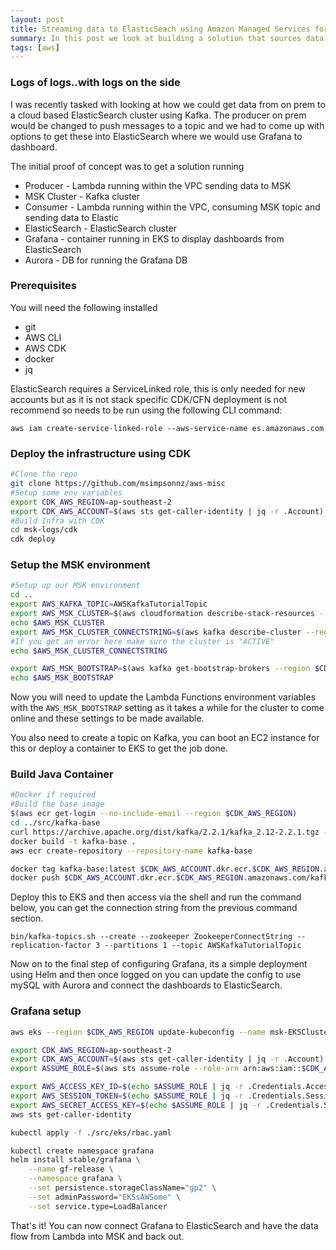 ```yaml
---
layout: post
title: Streaming data to ElasticSeach using Amazon Managed Services for Kafka
summary: In this post we look at building a solution that sources data from Kafka and persists it to ElasticSeach so we can visualise using Grafana
tags: [aws]
---
```


### Logs of logs..with logs on the side

I was recently tasked with looking at how we could get data from on prem to a cloud based ElasticSearch cluster using Kafka. The producer on prem would be changed to push messages to a topic and we had to come up with options to get these into ElasticSearch where we would use Grafana to dashboard.

The initial proof of concept was to get a solution running 
* Producer - Lambda running within the VPC sending data to MSK
* MSK Cluster - Kafka cluster
* Consumer -  Lambda running within the VPC, consuming MSK topic and sending data  to Elastic
* ElasticSearch - ElasticSearch cluster
* Grafana - container running in EKS to display dashboards from ElasticSearch
* Aurora - DB for running the Grafana DB

### Prerequisites
You will need the following installed
* git
* AWS CLI
* AWS CDK
* docker
* jq

ElasticSearch requires a ServiceLinked role, this is only needed for new accounts but as it is not stack specific CDK/CFN deployment is not recommend so needs to be run using the following CLI command:
```
aws iam create-service-linked-role --aws-service-name es.amazonaws.com
```

### Deploy the infrastructure using CDK
```bash
#Clone the repo
git clone https://github.com/msimpsonnz/aws-misc
#Setup some env variables
export CDK_AWS_REGION=ap-southeast-2
export CDK_AWS_ACCOUNT=$(aws sts get-caller-identity | jq -r .Account)
#Build Infra with CDK
cd msk-logs/cdk
cdk deploy
```

### Setup the MSK environment
```bash 
#Setup up our MSK environment
cd ..
export AWS_KAFKA_TOPIC=AWSKafkaTutorialTopic
export AWS_MSK_CLUSTER=$(aws cloudformation describe-stack-resources --stack-name msk-demo-stack | jq -r '.StackResources[] | select(.ResourceType == "AWS::MSK::Cluster") | .PhysicalResourceId')
echo $AWS_MSK_CLUSTER
export AWS_MSK_CLUSTER_CONNECTSTRING=$(aws kafka describe-cluster --region $CDK_AWS_REGION --cluster-arn $AWS_MSK_CLUSTER | jq -r ".ClusterInfo.ZookeeperConnectString")
#If you get an error here make sure the cluster is "ACTIVE"
echo $AWS_MSK_CLUSTER_CONNECTSTRING

export AWS_MSK_BOOTSTRAP=$(aws kafka get-bootstrap-brokers --region $CDK_AWS_REGION --cluster-arn $AWS_MSK_CLUSTER | jq -r .BootstrapBrokerString)
echo $AWS_MSK_BOOTSTRAP
```

Now you will need to update the Lambda Functions environment variables with the `AWS_MSK_BOOTSTRAP` setting as it takes a while for the cluster to come online and these settings to be made available.

You also need to create a topic on Kafka, you can boot an EC2 instance for this or deploy a container to EKS to get the job done.

### Build Java Container
```bash
#Docker if required
#Build the base image
$(aws ecr get-login --no-include-email --region $CDK_AWS_REGION)
cd ../src/kafka-base
curl https://archive.apache.org/dist/kafka/2.2.1/kafka_2.12-2.2.1.tgz -o ./bin/kafka_2.12-2.2.1.tgz
docker build -t kafka-base .
aws ecr create-repository --repository-name kafka-base

docker tag kafka-base:latest $CDK_AWS_ACCOUNT.dkr.ecr.$CDK_AWS_REGION.amazonaws.com/kafka-base:latest
docker push $CDK_AWS_ACCOUNT.dkr.ecr.$CDK_AWS_REGION.amazonaws.com/kafka-base:latest
```

Deploy this to EKS and then access via the shell and run the command below, you can get the connection string from the previous command section.
```
bin/kafka-topics.sh --create --zookeeper ZookeeperConnectString --replication-factor 3 --partitions 1 --topic AWSKafkaTutorialTopic
```

Now on to the final step of configuring Grafana, its a simple deployment using Helm and then once logged on you can update the config to use mySQL with Aurora and connect the dashboards to ElasticSearch.

### Grafana setup
```bash
aws eks --region $CDK_AWS_REGION update-kubeconfig --name msk-EKSCluster --profile default

export CDK_AWS_REGION=ap-southeast-2
export CDK_AWS_ACCOUNT=$(aws sts get-caller-identity | jq -r .Account)
export ASSUME_ROLE=$(aws sts assume-role --role-arn arn:aws:iam::$CDK_AWS_ACCOUNT:role/msk-demo-stack-AdminRole38563C57-1PGU4XTWJAHY6 --role-session-name AWSCLI-Session)

export AWS_ACCESS_KEY_ID=$(echo $ASSUME_ROLE | jq -r .Credentials.AccessKeyId)
export AWS_SESSION_TOKEN=$(echo $ASSUME_ROLE | jq -r .Credentials.SessionToken)
export AWS_SECRET_ACCESS_KEY=$(echo $ASSUME_ROLE | jq -r .Credentials.SecretAccessKey)
aws sts get-caller-identity

kubectl apply -f ./src/eks/rbac.yaml

kubectl create namespace grafana
helm install stable/grafana \
    --name gf-release \
    --namespace grafana \
    --set persistence.storageClassName="gp2" \
    --set adminPassword="EKSsAWSome" \
    --set service.type=LoadBalancer
```

That's it! You can now connect Grafana to ElasticSearch and have the data flow from Lambda into MSK and back out.